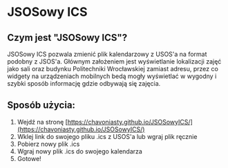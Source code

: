 # JSOSowy ICS

## Czym jest "JSOSowy ICS"?
JSOSowy ICS pozwala zmienić plik kalendarzowy z USOS'a na format podobny z JSOS'a. Głównym założeniem jest wyświetlanie lokalizacji zajęć jako sali oraz budynku Politechniki Wrocławskiej zamiast adresu, przez co widgety na urządzeniach mobilnych bedą mogły wyświetlać w wygodny i szybki sposób informację gdzie odbywają się zajęcia.

## Sposób użycia:
1. Wejdź na stronę [https://chavoniasty.github.io/JSOSowyICS/](https://chavoniasty.github.io/JSOSowyICS/)
1. Wklej link do swojego pliku .ics z USOS'a lub wgraj plik ręcznie
3. Pobierz nowy plik .ics
4. Wgraj nowy plik .ics do swojego kalendarza
5. Gotowe!
